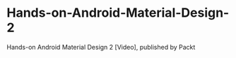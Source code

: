 # Hands-on-Android-Material-Design-2
Hands-on Android Material Design 2 [Video], published by Packt
